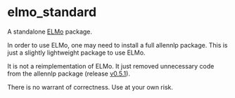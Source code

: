 # elmo_standard

A standalone [ELMo](https://allennlp.org/elmo) package.

In order to use ELMo, one may need to install a full allennlp package. This is just a slightly lightweight package to use ELMo.

It is not a reimplementation of ELMo. It just removed unnecessary code from the allennlp package (release [v0.5.1](https://github.com/allenai/allennlp/releases/tag/v0.5.1)).

There is no warrant of correctness. Use at your own risk.
